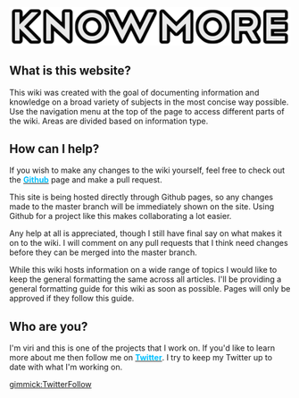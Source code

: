 ![Knowmore](img/logo.png)

What is this website?
----

This wiki was created with the goal of documenting information and knowledge on a broad variety of subjects in the most concise way possible. Use the navigation menu at the top of the page to access different parts of the wiki. Areas are divided based on information type.

How can I help?
----

If you wish to make any changes to the wiki yourself, feel free to check out the [<b style="color:deepskyblue;">Github</b>](https://github.com/viri-space/knowmore) page and make a pull request.

This site is being hosted directly through Github pages, so any changes made to the master branch will be immediately shown on the site. Using Github for a project like this makes collaborating a lot easier.

Any help at all is appreciated, though I still have final say on what makes it on to the wiki. I will comment on any pull requests that I think need changes before they can be merged into the master branch.

While this wiki hosts information on a wide range of topics I would like to keep the general formatting the same across all articles. I'll be providing a general formatting guide for this wiki as soon as possible. Pages will only be approved if they follow this guide.

Who are you?
---
I'm viri and this is one of the projects that I work on. If you'd like to learn more about me then follow me on [<b style="color:deepskyblue;">Twitter</b>](https://twitter.com/viri_space). I try to keep my Twitter up to date with what I'm working on.

[gimmick:TwitterFollow](@viri_space)
